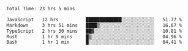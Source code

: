 <!--START_SECTION:waka-->

```txt
Total Time: 23 hrs 5 mins

JavaScript   12 hrs          █████████████░░░░░░░░░░░░   51.77 %
Markdown     3 hrs 51 mins   ████▒░░░░░░░░░░░░░░░░░░░░   16.67 %
TypeScript   2 hrs 30 mins   ██▓░░░░░░░░░░░░░░░░░░░░░░   10.81 %
Rust         1 hr 9 mins     █▒░░░░░░░░░░░░░░░░░░░░░░░   04.96 %
Bash         1 hr 1 min      █░░░░░░░░░░░░░░░░░░░░░░░░   04.41 %
```

<!--END_SECTION:waka-->
